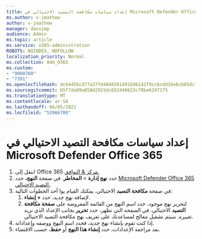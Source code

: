```yaml
---
title: إعداد سياسات مكافحة التصيد الاحتيالي في Microsoft Defender Office 365
ms.author: v-jmathew
author: v-jmathew
manager: dansimp
audience: Admin
ms.topic: article
ms.service: o365-administration
ROBOTS: NOINDEX, NOFOLLOW
localization_priority: Normal
ms.collection: Adm_O365
ms.custom:
- "9000760"
- "7391"
ms.openlocfilehash: dc6445bcd77a37fd4040381491b96142f8cc6cdd1be6cb05dcfba0c4a9a55dc5
ms.sourcegitcommit: b5f7da89a650d2915dc652449623c78be6247175
ms.translationtype: MT
ms.contentlocale: ar-SA
ms.lasthandoff: 08/05/2021
ms.locfileid: "53966780"
---
```

# <a name="set-up-anti-phishing-policies-in-microsoft-defender-for-office-365"></a>إعداد سياسات مكافحة التصيد الاحتيالي في Microsoft Defender Office 365

1. انتقل إلى Office 365 [مركز & التوافق.](https://go.microsoft.com/fwlink/p/?linkid=2077143)
2. حدد **نهج إدارة**  >  **المخاطر**. في صفحة **النهج،** حدد [Microsoft Defender Office 365 التصيد الاحتيالي.](https://go.microsoft.com/fwlink/?linkid=2101369)
3. في صفحة **مكافحة التصيد** الاحتيالي، يمكنك القيام بوا أحد الخطوات التالية:
    1. لإضافة نهج جديد، حدد **+ إنشاء**.
    1. لتحرير نهج موجود، حدد اسم النهج من القائمة المعروضة على **صفحة مكافحة التصيد** الاحتيالي. في الصفحة التي تظهر، حدد **تحرير** بجانب الإعداد الذي تريد تغييره. سيتم تشغيل معالج لمساعدتك على تعريف نهج مكافحة التصيد الاحتيالي.
4. إذا كنت تقوم بإنشاء نهج جديد، فحدد اسم النهج ووصفه وإعداداته.
5. بعد مراجعة الإعدادات، حدد **إنشاء هذا النهج** أو **حفظ**، حسب الاقتضاء.

